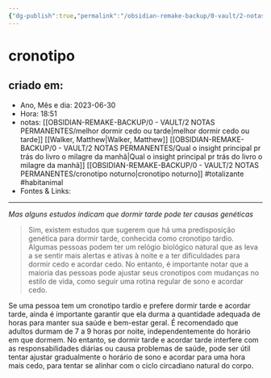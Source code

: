 ```yaml
---
{"dg-publish":true,"permalink":"/obsidian-remake-backup/0-vault/2-notas-permanentes/cronotipo-noturno/","tags":["permanente","totalizante","habitanimal"],"dgHomeLink":true,"dgShowLocalGraph":true,"dgShowFileTree":true,"dgEnableSearch":true,"noteIcon":""}
---
```


# cronotipo

## criado em: 
-  Ano, Mês e dia: 2023-06-30
- Hora: 18:51
- notas: [[OBSIDIAN-REMAKE-BACKUP/0 - VAULT/2 NOTAS PERMANENTES/melhor dormir cedo ou tarde\|melhor dormir cedo ou tarde]]
[[Walker, Matthew\|Walker, Matthew]]
[[OBSIDIAN-REMAKE-BACKUP/0 - VAULT/2 NOTAS PERMANENTES/Qual o insight principal pr trás do livro o milagre da manhã\|Qual o insight principal pr trás do livro o milagre da manhã]]
[[OBSIDIAN-REMAKE-BACKUP/0 - VAULT/2 NOTAS PERMANENTES/cronotipo noturno\|cronotipo noturno]]
 #totalizante #habitanimal 
- Fontes & Links: 
---

*Mas alguns estudos indicam que dormir tarde pode ter causas genéticas*

>Sim, existem estudos que sugerem que há uma predisposição genética para dormir tarde, conhecida como cronotipo tardio. Algumas pessoas podem ter um relógio biológico natural que as leva a se sentir mais alertas e ativas à noite e a ter dificuldades para dormir cedo e acordar cedo. No entanto, é importante notar que a maioria das pessoas pode ajustar seus cronotipos com mudanças no estilo de vida, como seguir uma rotina regular de sono e acordar cedo.

Se uma pessoa tem um cronotipo tardio e prefere dormir tarde e acordar tarde, ainda é importante garantir que ela durma a quantidade adequada de horas para manter sua saúde e bem-estar geral. É recomendado que adultos durmam de 7 a 9 horas por noite, independentemente do horário em que dormem. No entanto, se dormir tarde e acordar tarde interfere com as responsabilidades diárias ou causa problemas de saúde, pode ser útil tentar ajustar gradualmente o horário de sono e acordar para uma hora mais cedo, para tentar se alinhar com o ciclo circadiano natural do corpo.